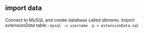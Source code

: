 ## import data

Connect to MySQL and create database called *dbname*.
Import *extensionData* table : 
```mysql -u username -p < extensionData.sql```
